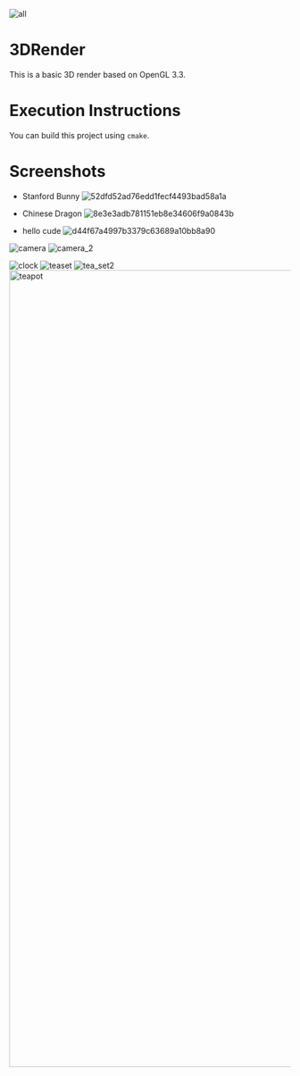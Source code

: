 ![all](https://github.com/Jax922/3DRender/assets/7382116/6281634a-4430-4f02-87db-5a98a80990b6)
# 3DRender
This is a basic 3D render based on OpenGL 3.3.

# Execution Instructions
You can build this project using `cmake`.

# Screenshots
- Stanford Bunny
![52dfd52ad76edd1fecf4493bad58a1a](https://user-images.githubusercontent.com/7382116/219799084-bc9dbc13-1e49-4b94-8b1b-8dd12af0c58b.png)

- Chinese Dragon
![8e3e3adb781151eb8e34606f9a0843b](https://user-images.githubusercontent.com/7382116/219799133-a913d15c-e110-43ff-8141-2ef6c715d795.png)

- hello cude
![d44f67a4997b3379c63689a10bb8a90](https://user-images.githubusercontent.com/7382116/219205828-461981c0-7f18-4a30-9dc7-8e2fb2ccfb9a.png)

![camera](https://github.com/Jax922/3DRender/assets/7382116/8ae5955c-6efc-410b-b9a7-bce634c44188)
![camera_2](https://github.com/Jax922/3DRender/assets/7382116/9c91b554-14d0-467a-9418-79a8fb8cf02c)

![clock](https://github.com/Jax922/3DRender/assets/7382116/930ef189-d47b-4814-9c32-f3171e7868ce)
![teaset](https://github.com/Jax922/3DRender/assets/7382116/0d8af812-98d5-4787-a952-00509954f4f4)
![tea_set2](https://github.com/Jax922/3DRender/assets/7382116/8a16a76a-ab0f-45d7-b842-d20abb53228e)
<img width="1428" alt="teapot" src="https://github.com/Jax922/3DRender/assets/7382116/338b4d51-d1b6-408e-9561-f12ce9246845">
